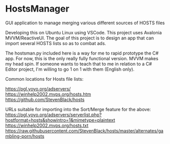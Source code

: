 # HostsManager
GUI application to manage merging various different sources of HOSTS files

Developing this on Ubuntu Linux using VSCode.  This project uses Avalonia MVVM/ReactiveUI.
The goal of this project is to design an app that can import several HOSTS lists so as to combat ads.

The hostsman.py included here is a way for me to rapid prototype the C# app.  For now, this is the only really fully functional version.  MVVM makes my head spin.  If someone wants to teach that to me in relation to a C# Editor project, I'm willing to go 1 on 1 with them (English only).

Common locations for Hosts file lists:

https://pgl.yoyo.org/adservers/<br>
https://winhelp2002.mvps.org/hosts.htm<br>
https://github.com/StevenBlack/hosts

URLs suitable for importing into the Sort/Merge feature for the above:<br>
https://pgl.yoyo.org/adservers/serverlist.php?hostformat=hosts&showintro=1&mimetype=plaintext<br>
https://winhelp2002.mvps.org/hosts.txt<br>
https://raw.githubusercontent.com/StevenBlack/hosts/master/alternates/gambling-porn/hosts
